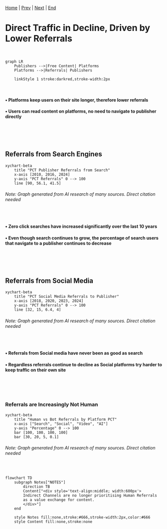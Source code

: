 [Home](slide-01-title.md) | [Prev](slide-02-the-content-value-matrix.md) | [Next](slide-04-value-exchange-models.md) | [End](slide-16-appendix-research.md)

# Direct Traffic in Decline, Driven by Lower Referrals

<br/>

```mermaid
graph LR
    Publishers -->|Free Content| Platforms
    Platforms -->|Referrals| Publishers
    
    linkStyle 1 stroke:darkred,stroke-width:2px
```

<br/>

#### • Platforms keep users on their site longer, therefore lower referrals
#### • Users can read content on platforms, no need to navigate to publisher directly

<br/><br/><br/>

## Referrals from Search Engines

```mermaid
xychart-beta
    title "PCT Publisher Referrals from Search"
    x-axis [2010, 2016, 2024]
    y-axis "PCT Referrals" 0 --> 100
    line [90, 56.1, 41.5]
```

###### *Note: Graph generated from AI research of many sources.  Direct citation needed*

<br/>

#### • Zero click searches have increased significantly over the last 10 years
#### • Even though search continues to grow, the percentage of search users that navigate to a publisher continues to decrease


<br/><br/><br/>

## Referrals from Social Media

```mermaid
xychart-beta
    title "PCT Social Media Referrals to Publisher"
    x-axis [2018, 2020, 2023, 2024]
    y-axis "PCT Referrals" 0 --> 100
    line [32, 15, 6.4, 4]
```

###### *Note: Graph generated from AI research of many sources.  Direct citation needed*

<br/>

#### • Referrals from Social media have never been as good as search
#### • Regardless referrals continue to decline as Social platforms try harder to keep traffic on their own site


<br/><br/><br/>

### Referrals are Increasingly Not Human

```mermaid
xychart-beta
    title "Human vs Bot Referrals by Platform PCT"
    x-axis ["Search", "Social", "Video", "AI"]
    y-axis "Percentage" 0 --> 100
    bar [100, 100, 100, 100]
    bar [30, 20, 5, 0.1]
```

###### *Note: Graph generated from AI research of many sources.  Direct citation needed*

<br/>

```mermaid
flowchart TD
    subgraph Notes["NOTES"]
        direction TB
        Content["<div style='text-align:middle; width:600px'>
        Indirect Channels are no longer prioritising Human Referrals
        as a value exchange for content.
        </div>"]
    end

    style Notes fill:none,stroke:#666,stroke-width:2px,color:#666
    style Content fill:none,stroke:none

```

